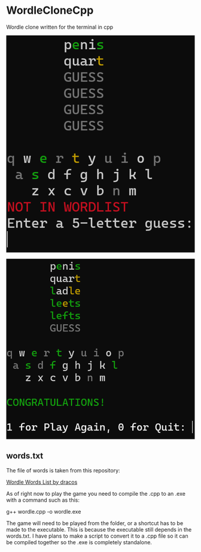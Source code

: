 # WordleCloneCpp

Wordle clone written for the terminal in cpp

![alt text](images/Screenshot1.png)

![alt text](images/Screenshot2.png)

## words.txt

The file of words is taken from this repository:

[Wordle Words List by dracos](https://gist.github.com/dracos/dd0668f281e685bad51479e5acaadb93)

As of right now to play the game you need to compile the .cpp to an .exe with a command such as this:

g++ wordle.cpp -o wordle.exe

The game will need to be played from the folder, or a shortcut has to be made to the executable. This is because the executable still depends in the words.txt. I have plans to make a script to convert it to a .cpp file so it can be compiled together so the .exe is completely standalone.
